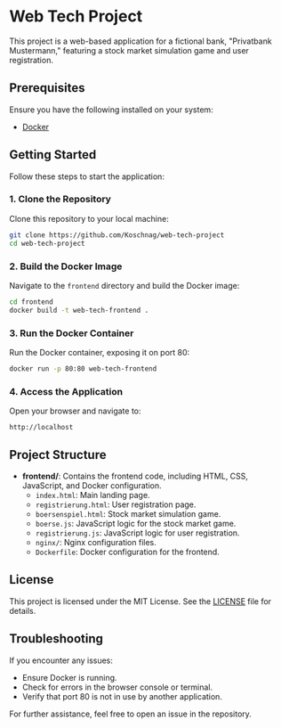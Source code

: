 # Web Tech Project

This project is a web-based application for a fictional bank, "Privatbank Mustermann," featuring a stock market simulation game and user registration.

## Prerequisites

Ensure you have the following installed on your system:
- [Docker](https://www.docker.com/)

## Getting Started

Follow these steps to start the application:

### 1. Clone the Repository
Clone this repository to your local machine:
```bash
git clone https://github.com/Koschnag/web-tech-project
cd web-tech-project
```

### 2. Build the Docker Image
Navigate to the `frontend` directory and build the Docker image:
```bash
cd frontend
docker build -t web-tech-frontend .
```

### 3. Run the Docker Container
Run the Docker container, exposing it on port 80:
```bash
docker run -p 80:80 web-tech-frontend
```

### 4. Access the Application
Open your browser and navigate to:
```
http://localhost
```

## Project Structure

- **frontend/**: Contains the frontend code, including HTML, CSS, JavaScript, and Docker configuration.
  - `index.html`: Main landing page.
  - `registrierung.html`: User registration page.
  - `boersenspiel.html`: Stock market simulation game.
  - `boerse.js`: JavaScript logic for the stock market game.
  - `registrierung.js`: JavaScript logic for user registration.
  - `nginx/`: Nginx configuration files.
  - `Dockerfile`: Docker configuration for the frontend.

## License

This project is licensed under the MIT License. See the [LICENSE](LICENSE) file for details.

## Troubleshooting

If you encounter any issues:
- Ensure Docker is running.
- Check for errors in the browser console or terminal.
- Verify that port 80 is not in use by another application.

For further assistance, feel free to open an issue in the repository.
